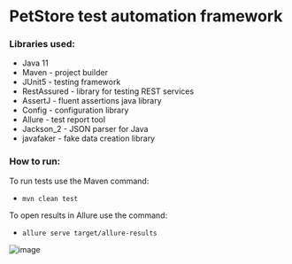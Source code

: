 # PetStore test automation framework

### Libraries used:

* Java 11
* Maven - project builder
* JUnit5 - testing framework
* RestAssured - library for testing REST services
* AssertJ - fluent assertions java library
* Config - configuration library
* Allure - test report tool
* Jackson_2 - JSON parser for Java 
* javafaker - fake data creation library


### How to run:

To run tests use the Maven command:

- `mvn clean test`

To open results in Allure use the command:

- `allure serve target/allure-results`

![image](https://user-images.githubusercontent.com/16428090/226321617-ddbb9e62-689a-4885-9ea6-126d44dff089.png)
